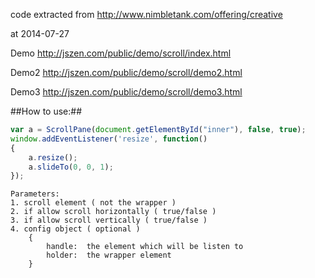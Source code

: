 code extracted from http://www.nimbletank.com/offering/creative

at 2014-07-27


Demo http://jszen.com/public/demo/scroll/index.html

Demo2 http://jszen.com/public/demo/scroll/demo2.html

Demo3 http://jszen.com/public/demo/scroll/demo3.html



##How to use:##

```javascript
var a = ScrollPane(document.getElementById("inner"), false, true);
window.addEventListener('resize', function()
{
	a.resize();
	a.slideTo(0, 0, 1);
});
```

```
Parameters:
1. scroll element ( not the wrapper )
2. if allow scroll horizontally ( true/false )
3. if allow scroll vertically ( true/false )
4. config object ( optional )
	{
		handle:  the element which will be listen to
		holder:  the wrapper element
	}
```